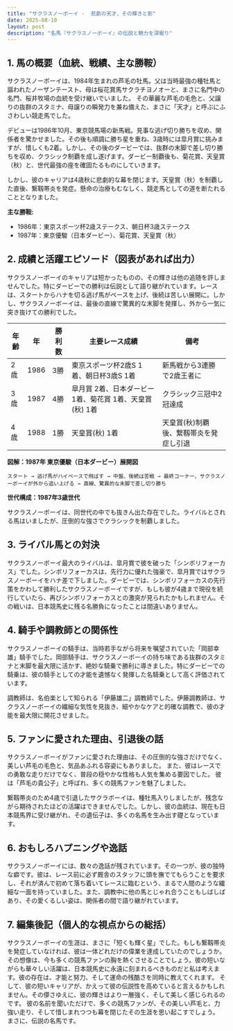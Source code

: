 ```yaml
---
title: "サクラスノーボーイ -  悲劇の天才、その輝きと影"
date: 2025-08-10
layout: post
description: "名馬『サクラスノーボーイ』の伝説と魅力を深堀り"
---
```


## 1. 馬の概要（血統、戦績、主な勝鞍）

サクラスノーボーイは、1984年生まれの芦毛の牡馬。父は当時最強の種牡馬と謳われたノーザンテースト、母は桜花賞馬サクラチヨノオーと、まさに名門中の名門、桜井牧場の血統を受け継いでいました。  その華麗な芦毛の毛色と、父譲りの抜群のスタミナ、母譲りの瞬発力を兼ね備えた、まさに「天才」と呼ぶにふさわしい競走馬でした。

デビューは1986年10月、東京競馬場の新馬戦。見事な逃げ切り勝ちを収め、関係者を驚かせました。その後も順調に勝ち星を重ね、3歳時には皐月賞に挑みますが、惜しくも2着。しかし、その後のダービーでは、抜群の末脚で差し切り勝ちを収め、クラシック制覇を成し遂げます。ダービー制覇後も、菊花賞、天皇賞（秋）と、世代最強の座を確固たるものにしていきます。

しかし、彼のキャリアは4歳秋に悲劇的な幕を閉じます。天皇賞（秋）を制覇した直後、繋靱帯炎を発症。懸命の治療もむなしく、競走馬としての道を断たれることとなりました。

**主な勝鞍:**

* 1986年：東京スポーツ杯2歳ステークス、朝日杯3歳ステークス
* 1987年：東京優駿（日本ダービー）、菊花賞、天皇賞（秋）


## 2. 成績と活躍エピソード（図表があれば出力）

サクラスノーボーイのキャリアは短かったものの、その輝きは他の追随を許しませんでした。特にダービーでの勝利は伝説として語り継がれています。レースは、スタートからハナを切る逃げ馬がペースを上げ、後続は苦しい展開に。しかし、サクラスノーボーイは、最後の直線で驚異的な末脚を発揮し、外から一気に突き抜けての勝利でした。

| 年齢 | 年 | 勝利数 | 主要レース成績 | 備考 |
|---|---|---|---|---|
| 2歳 | 1986 | 3勝 | 東京スポーツ杯2歳S 1着、朝日杯3歳S 1着 | 新馬戦から3連勝で2歳王者に |
| 3歳 | 1987 | 4勝 | 皐月賞 2着、日本ダービー 1着、菊花賞 1着、天皇賞(秋) 1着 | クラシック三冠中2冠達成 |
| 4歳 | 1988 | 1勝 | 天皇賞(秋) 1着 | 天皇賞(秋)制覇後、繋靱帯炎を発症し引退 |


**図解：1987年 東京優駿（日本ダービー）展開図**

```
スタート → 逃げ馬がハイペースで飛ばす → 中盤、後続は苦戦 → 最終コーナー、サクラスノーボーイが外から追い上げる → 直線、驚異的な末脚で差し切り勝ち
```

**世代構成：1987年3歳世代**

サクラスノーボーイは、同世代の中でも抜きん出た存在でした。ライバルとされる馬はいましたが、圧倒的な強さでクラシックを制覇しました。


## 3. ライバル馬との対決

サクラスノーボーイ最大のライバルは、皐月賞で彼を破った「シンボリフォーカス」でした。シンボリフォーカスは、先行力に優れた強豪で、皐月賞ではサクラスノーボーイをハナ差で下しました。ダービーでは、シンボリフォーカスの先行策をかわして勝利したサクラスノーボーイですが、もしも彼が4歳まで現役を続行していたら、再びシンボリフォーカスとの激突が見られたかもしれません。その戦いは、日本競馬史に残る名勝負になったことは間違いありません。


## 4. 騎手や調教師との関係性

サクラスノーボーイの騎手は、当時若手ながら将来を嘱望されていた「岡部幸雄」騎手でした。岡部騎手は、サクラスノーボーイの持ち味である抜群のスタミナと末脚を最大限に活かす、絶妙な騎乗で勝利に導きました。特にダービーでの騎乗は、彼の騎手としての才能を遺憾なく発揮した名騎乗として高く評価されています。

調教師は、名伯楽として知られる「伊藤雄二」調教師でした。伊藤調教師は、サクラスノーボーイの繊細な気性を見抜き、細やかなケアと的確な調教で、彼の才能を最大限に開花させました。


## 5. ファンに愛された理由、引退後の話

サクラスノーボーイがファンに愛された理由は、その圧倒的な強さだけでなく、美しい芦毛の毛色と、気品あふれる容姿にもありました。  また、彼はレースでの勇敢な走りだけでなく、普段の穏やかな性格も人気を集める要因でした。  彼は「芦毛の貴公子」と呼ばれ、多くの競馬ファンを魅了しました。

繋靱帯炎のため4歳で引退したサクラボーイは、種牡馬入りしましたが、残念ながら期待されたほどの活躍はできませんでした。しかし、彼の血統は、現在も日本競馬界に受け継がれ、その遺伝子は、多くの名馬を生み出す礎となっています。


## 6. おもしろハプニングや逸話

サクラスノーボーイには、数々の逸話が残されています。その一つが、彼の独特な癖です。彼は、レース前に必ず厩舎のスタッフに頭を撫でてもらうことを要求し、それが済んで初めて落ち着いてレースに臨むという、まるで人間のような繊細な一面を持っていました。また、調教中に他の馬とじゃれ合うこともしばしばあり、その愛くるしい姿は、関係者の間で語り継がれています。


## 7. 編集後記（個人的な視点からの総括）

サクラスノーボーイの生涯は、まさに「短くも輝く星」でした。もしも繋靱帯炎を発症していなければ、彼は一体どれだけの偉業を達成していたのでしょうか。その想像は、今も多くの競馬ファンの胸を熱くさせることでしょう。彼の短いながらも華々しい活躍は、日本競馬史に永遠に刻まれるべきものだと私は考えます。彼の存在は、才能と努力、そして運命の残酷さを同時に教えてくれます。  そして、彼の短いキャリアが、かえって彼の伝説性を高めていると言えるかもしれません。その儚さゆえに、彼の輝きはより一層強く、そして美しく感じられるのです。  彼の名前を聞いただけで、多くの競馬ファンが、その美しい芦毛と、力強い走り、そして惜しまれつつも幕を閉じたその生涯を思い起こすでしょう。  まさに、伝説の名馬です。
